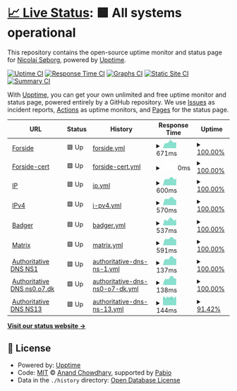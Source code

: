 # [📈 Live Status](https://status.xn--sb-lka.org): <!--live status--> **🟩 All systems operational**

This repository contains the open-source uptime monitor and status page for [Nicolai Søborg](https://søb.org/), powered by [Upptime](https://github.com/upptime/upptime).

[![Uptime CI](https://github.com/NicolaiSoeborg/status.xn--sb-lka.org/workflows/Uptime%20CI/badge.svg)](https://github.com/NicolaiSoeborg/status.xn--sb-lka.org/actions?query=workflow%3A%22Uptime+CI%22)
[![Response Time CI](https://github.com/NicolaiSoeborg/status.xn--sb-lka.org/workflows/Response%20Time%20CI/badge.svg)](https://github.com/NicolaiSoeborg/status.xn--sb-lka.org/actions?query=workflow%3A%22Response+Time+CI%22)
[![Graphs CI](https://github.com/NicolaiSoeborg/status.xn--sb-lka.org/workflows/Graphs%20CI/badge.svg)](https://github.com/NicolaiSoeborg/status.xn--sb-lka.org/actions?query=workflow%3A%22Graphs+CI%22)
[![Static Site CI](https://github.com/NicolaiSoeborg/status.xn--sb-lka.org/workflows/Static%20Site%20CI/badge.svg)](https://github.com/NicolaiSoeborg/status.xn--sb-lka.org/actions?query=workflow%3A%22Static+Site+CI%22)
[![Summary CI](https://github.com/NicolaiSoeborg/status.xn--sb-lka.org/workflows/Summary%20CI/badge.svg)](https://github.com/NicolaiSoeborg/status.xn--sb-lka.org/actions?query=workflow%3A%22Summary+CI%22)

With [Upptime](https://upptime.js.org), you can get your own unlimited and free uptime monitor and status page, powered entirely by a GitHub repository. We use [Issues](https://github.com/NicolaiSoeborg/status.xn--sb-lka.org/issues) as incident reports, [Actions](https://github.com/NicolaiSoeborg/status.xn--sb-lka.org/actions) as uptime monitors, and [Pages](https://status.xn--sb-lka.org) for the status page.

<!--start: status pages-->
<!-- This summary is generated by Upptime (https://github.com/upptime/upptime) -->
<!-- Do not edit this manually, your changes will be overwritten -->
<!-- prettier-ignore -->
| URL | Status | History | Response Time | Uptime |
| --- | ------ | ------- | ------------- | ------ |
| <img alt="" src="https://icons.duckduckgo.com/ip3/xn--sb-lka.org.ico" height="13"> [Forside](https://xn--sb-lka.org/) | 🟩 Up | [forside.yml](https://github.com/NicolaiSoeborg/status.xn--sb-lka.org/commits/HEAD/history/forside.yml) | <details><summary><img alt="Response time graph" src="./graphs/forside/response-time-week.png" height="20"> 671ms</summary><br><a href="https://status.xn--sb-lka.org/history/forside"><img alt="Response time 691" src="https://img.shields.io/endpoint?url=https%3A%2F%2Fraw.githubusercontent.com%2FNicolaiSoeborg%2Fstatus.xn--sb-lka.org%2FHEAD%2Fapi%2Fforside%2Fresponse-time.json"></a><br><a href="https://status.xn--sb-lka.org/history/forside"><img alt="24-hour response time 645" src="https://img.shields.io/endpoint?url=https%3A%2F%2Fraw.githubusercontent.com%2FNicolaiSoeborg%2Fstatus.xn--sb-lka.org%2FHEAD%2Fapi%2Fforside%2Fresponse-time-day.json"></a><br><a href="https://status.xn--sb-lka.org/history/forside"><img alt="7-day response time 671" src="https://img.shields.io/endpoint?url=https%3A%2F%2Fraw.githubusercontent.com%2FNicolaiSoeborg%2Fstatus.xn--sb-lka.org%2FHEAD%2Fapi%2Fforside%2Fresponse-time-week.json"></a><br><a href="https://status.xn--sb-lka.org/history/forside"><img alt="30-day response time 608" src="https://img.shields.io/endpoint?url=https%3A%2F%2Fraw.githubusercontent.com%2FNicolaiSoeborg%2Fstatus.xn--sb-lka.org%2FHEAD%2Fapi%2Fforside%2Fresponse-time-month.json"></a><br><a href="https://status.xn--sb-lka.org/history/forside"><img alt="1-year response time 623" src="https://img.shields.io/endpoint?url=https%3A%2F%2Fraw.githubusercontent.com%2FNicolaiSoeborg%2Fstatus.xn--sb-lka.org%2FHEAD%2Fapi%2Fforside%2Fresponse-time-year.json"></a></details> | <details><summary><a href="https://status.xn--sb-lka.org/history/forside">100.00%</a></summary><a href="https://status.xn--sb-lka.org/history/forside"><img alt="All-time uptime 98.93%" src="https://img.shields.io/endpoint?url=https%3A%2F%2Fraw.githubusercontent.com%2FNicolaiSoeborg%2Fstatus.xn--sb-lka.org%2FHEAD%2Fapi%2Fforside%2Fuptime.json"></a><br><a href="https://status.xn--sb-lka.org/history/forside"><img alt="24-hour uptime 100.00%" src="https://img.shields.io/endpoint?url=https%3A%2F%2Fraw.githubusercontent.com%2FNicolaiSoeborg%2Fstatus.xn--sb-lka.org%2FHEAD%2Fapi%2Fforside%2Fuptime-day.json"></a><br><a href="https://status.xn--sb-lka.org/history/forside"><img alt="7-day uptime 100.00%" src="https://img.shields.io/endpoint?url=https%3A%2F%2Fraw.githubusercontent.com%2FNicolaiSoeborg%2Fstatus.xn--sb-lka.org%2FHEAD%2Fapi%2Fforside%2Fuptime-week.json"></a><br><a href="https://status.xn--sb-lka.org/history/forside"><img alt="30-day uptime 100.00%" src="https://img.shields.io/endpoint?url=https%3A%2F%2Fraw.githubusercontent.com%2FNicolaiSoeborg%2Fstatus.xn--sb-lka.org%2FHEAD%2Fapi%2Fforside%2Fuptime-month.json"></a><br><a href="https://status.xn--sb-lka.org/history/forside"><img alt="1-year uptime 100.00%" src="https://img.shields.io/endpoint?url=https%3A%2F%2Fraw.githubusercontent.com%2FNicolaiSoeborg%2Fstatus.xn--sb-lka.org%2FHEAD%2Fapi%2Fforside%2Fuptime-year.json"></a></details>
| <img alt="" src="https://icons.duckduckgo.com/ip3/null.ico" height="13"> [Forside-cert](xn--sb-lka.org) | 🟩 Up | [forside-cert.yml](https://github.com/NicolaiSoeborg/status.xn--sb-lka.org/commits/HEAD/history/forside-cert.yml) | <details><summary><img alt="Response time graph" src="./graphs/forside-cert/response-time-week.png" height="20"> 0ms</summary><br><a href="https://status.xn--sb-lka.org/history/forside-cert"><img alt="Response time 0" src="https://img.shields.io/endpoint?url=https%3A%2F%2Fraw.githubusercontent.com%2FNicolaiSoeborg%2Fstatus.xn--sb-lka.org%2FHEAD%2Fapi%2Fforside-cert%2Fresponse-time.json"></a><br><a href="https://status.xn--sb-lka.org/history/forside-cert"><img alt="24-hour response time 0" src="https://img.shields.io/endpoint?url=https%3A%2F%2Fraw.githubusercontent.com%2FNicolaiSoeborg%2Fstatus.xn--sb-lka.org%2FHEAD%2Fapi%2Fforside-cert%2Fresponse-time-day.json"></a><br><a href="https://status.xn--sb-lka.org/history/forside-cert"><img alt="7-day response time 0" src="https://img.shields.io/endpoint?url=https%3A%2F%2Fraw.githubusercontent.com%2FNicolaiSoeborg%2Fstatus.xn--sb-lka.org%2FHEAD%2Fapi%2Fforside-cert%2Fresponse-time-week.json"></a><br><a href="https://status.xn--sb-lka.org/history/forside-cert"><img alt="30-day response time 0" src="https://img.shields.io/endpoint?url=https%3A%2F%2Fraw.githubusercontent.com%2FNicolaiSoeborg%2Fstatus.xn--sb-lka.org%2FHEAD%2Fapi%2Fforside-cert%2Fresponse-time-month.json"></a><br><a href="https://status.xn--sb-lka.org/history/forside-cert"><img alt="1-year response time 0" src="https://img.shields.io/endpoint?url=https%3A%2F%2Fraw.githubusercontent.com%2FNicolaiSoeborg%2Fstatus.xn--sb-lka.org%2FHEAD%2Fapi%2Fforside-cert%2Fresponse-time-year.json"></a></details> | <details><summary><a href="https://status.xn--sb-lka.org/history/forside-cert">100.00%</a></summary><a href="https://status.xn--sb-lka.org/history/forside-cert"><img alt="All-time uptime 99.99%" src="https://img.shields.io/endpoint?url=https%3A%2F%2Fraw.githubusercontent.com%2FNicolaiSoeborg%2Fstatus.xn--sb-lka.org%2FHEAD%2Fapi%2Fforside-cert%2Fuptime.json"></a><br><a href="https://status.xn--sb-lka.org/history/forside-cert"><img alt="24-hour uptime 100.00%" src="https://img.shields.io/endpoint?url=https%3A%2F%2Fraw.githubusercontent.com%2FNicolaiSoeborg%2Fstatus.xn--sb-lka.org%2FHEAD%2Fapi%2Fforside-cert%2Fuptime-day.json"></a><br><a href="https://status.xn--sb-lka.org/history/forside-cert"><img alt="7-day uptime 100.00%" src="https://img.shields.io/endpoint?url=https%3A%2F%2Fraw.githubusercontent.com%2FNicolaiSoeborg%2Fstatus.xn--sb-lka.org%2FHEAD%2Fapi%2Fforside-cert%2Fuptime-week.json"></a><br><a href="https://status.xn--sb-lka.org/history/forside-cert"><img alt="30-day uptime 100.00%" src="https://img.shields.io/endpoint?url=https%3A%2F%2Fraw.githubusercontent.com%2FNicolaiSoeborg%2Fstatus.xn--sb-lka.org%2FHEAD%2Fapi%2Fforside-cert%2Fuptime-month.json"></a><br><a href="https://status.xn--sb-lka.org/history/forside-cert"><img alt="1-year uptime 99.99%" src="https://img.shields.io/endpoint?url=https%3A%2F%2Fraw.githubusercontent.com%2FNicolaiSoeborg%2Fstatus.xn--sb-lka.org%2FHEAD%2Fapi%2Fforside-cert%2Fuptime-year.json"></a></details>
| <img alt="" src="https://icons.duckduckgo.com/ip3/ip.xn--sb-lka.org.ico" height="13"> [IP](https://ip.xn--sb-lka.org/) | 🟩 Up | [ip.yml](https://github.com/NicolaiSoeborg/status.xn--sb-lka.org/commits/HEAD/history/ip.yml) | <details><summary><img alt="Response time graph" src="./graphs/ip/response-time-week.png" height="20"> 600ms</summary><br><a href="https://status.xn--sb-lka.org/history/ip"><img alt="Response time 666" src="https://img.shields.io/endpoint?url=https%3A%2F%2Fraw.githubusercontent.com%2FNicolaiSoeborg%2Fstatus.xn--sb-lka.org%2FHEAD%2Fapi%2Fip%2Fresponse-time.json"></a><br><a href="https://status.xn--sb-lka.org/history/ip"><img alt="24-hour response time 625" src="https://img.shields.io/endpoint?url=https%3A%2F%2Fraw.githubusercontent.com%2FNicolaiSoeborg%2Fstatus.xn--sb-lka.org%2FHEAD%2Fapi%2Fip%2Fresponse-time-day.json"></a><br><a href="https://status.xn--sb-lka.org/history/ip"><img alt="7-day response time 600" src="https://img.shields.io/endpoint?url=https%3A%2F%2Fraw.githubusercontent.com%2FNicolaiSoeborg%2Fstatus.xn--sb-lka.org%2FHEAD%2Fapi%2Fip%2Fresponse-time-week.json"></a><br><a href="https://status.xn--sb-lka.org/history/ip"><img alt="30-day response time 577" src="https://img.shields.io/endpoint?url=https%3A%2F%2Fraw.githubusercontent.com%2FNicolaiSoeborg%2Fstatus.xn--sb-lka.org%2FHEAD%2Fapi%2Fip%2Fresponse-time-month.json"></a><br><a href="https://status.xn--sb-lka.org/history/ip"><img alt="1-year response time 583" src="https://img.shields.io/endpoint?url=https%3A%2F%2Fraw.githubusercontent.com%2FNicolaiSoeborg%2Fstatus.xn--sb-lka.org%2FHEAD%2Fapi%2Fip%2Fresponse-time-year.json"></a></details> | <details><summary><a href="https://status.xn--sb-lka.org/history/ip">100.00%</a></summary><a href="https://status.xn--sb-lka.org/history/ip"><img alt="All-time uptime 98.93%" src="https://img.shields.io/endpoint?url=https%3A%2F%2Fraw.githubusercontent.com%2FNicolaiSoeborg%2Fstatus.xn--sb-lka.org%2FHEAD%2Fapi%2Fip%2Fuptime.json"></a><br><a href="https://status.xn--sb-lka.org/history/ip"><img alt="24-hour uptime 100.00%" src="https://img.shields.io/endpoint?url=https%3A%2F%2Fraw.githubusercontent.com%2FNicolaiSoeborg%2Fstatus.xn--sb-lka.org%2FHEAD%2Fapi%2Fip%2Fuptime-day.json"></a><br><a href="https://status.xn--sb-lka.org/history/ip"><img alt="7-day uptime 100.00%" src="https://img.shields.io/endpoint?url=https%3A%2F%2Fraw.githubusercontent.com%2FNicolaiSoeborg%2Fstatus.xn--sb-lka.org%2FHEAD%2Fapi%2Fip%2Fuptime-week.json"></a><br><a href="https://status.xn--sb-lka.org/history/ip"><img alt="30-day uptime 100.00%" src="https://img.shields.io/endpoint?url=https%3A%2F%2Fraw.githubusercontent.com%2FNicolaiSoeborg%2Fstatus.xn--sb-lka.org%2FHEAD%2Fapi%2Fip%2Fuptime-month.json"></a><br><a href="https://status.xn--sb-lka.org/history/ip"><img alt="1-year uptime 100.00%" src="https://img.shields.io/endpoint?url=https%3A%2F%2Fraw.githubusercontent.com%2FNicolaiSoeborg%2Fstatus.xn--sb-lka.org%2FHEAD%2Fapi%2Fip%2Fuptime-year.json"></a></details>
| <img alt="" src="https://icons.duckduckgo.com/ip3/ipv4.xn--sb-lka.org.ico" height="13"> [IPv4](https://ipv4.xn--sb-lka.org/) | 🟩 Up | [i-pv4.yml](https://github.com/NicolaiSoeborg/status.xn--sb-lka.org/commits/HEAD/history/i-pv4.yml) | <details><summary><img alt="Response time graph" src="./graphs/i-pv4/response-time-week.png" height="20"> 570ms</summary><br><a href="https://status.xn--sb-lka.org/history/i-pv4"><img alt="Response time 684" src="https://img.shields.io/endpoint?url=https%3A%2F%2Fraw.githubusercontent.com%2FNicolaiSoeborg%2Fstatus.xn--sb-lka.org%2FHEAD%2Fapi%2Fi-pv4%2Fresponse-time.json"></a><br><a href="https://status.xn--sb-lka.org/history/i-pv4"><img alt="24-hour response time 435" src="https://img.shields.io/endpoint?url=https%3A%2F%2Fraw.githubusercontent.com%2FNicolaiSoeborg%2Fstatus.xn--sb-lka.org%2FHEAD%2Fapi%2Fi-pv4%2Fresponse-time-day.json"></a><br><a href="https://status.xn--sb-lka.org/history/i-pv4"><img alt="7-day response time 570" src="https://img.shields.io/endpoint?url=https%3A%2F%2Fraw.githubusercontent.com%2FNicolaiSoeborg%2Fstatus.xn--sb-lka.org%2FHEAD%2Fapi%2Fi-pv4%2Fresponse-time-week.json"></a><br><a href="https://status.xn--sb-lka.org/history/i-pv4"><img alt="30-day response time 574" src="https://img.shields.io/endpoint?url=https%3A%2F%2Fraw.githubusercontent.com%2FNicolaiSoeborg%2Fstatus.xn--sb-lka.org%2FHEAD%2Fapi%2Fi-pv4%2Fresponse-time-month.json"></a><br><a href="https://status.xn--sb-lka.org/history/i-pv4"><img alt="1-year response time 571" src="https://img.shields.io/endpoint?url=https%3A%2F%2Fraw.githubusercontent.com%2FNicolaiSoeborg%2Fstatus.xn--sb-lka.org%2FHEAD%2Fapi%2Fi-pv4%2Fresponse-time-year.json"></a></details> | <details><summary><a href="https://status.xn--sb-lka.org/history/i-pv4">100.00%</a></summary><a href="https://status.xn--sb-lka.org/history/i-pv4"><img alt="All-time uptime 98.93%" src="https://img.shields.io/endpoint?url=https%3A%2F%2Fraw.githubusercontent.com%2FNicolaiSoeborg%2Fstatus.xn--sb-lka.org%2FHEAD%2Fapi%2Fi-pv4%2Fuptime.json"></a><br><a href="https://status.xn--sb-lka.org/history/i-pv4"><img alt="24-hour uptime 100.00%" src="https://img.shields.io/endpoint?url=https%3A%2F%2Fraw.githubusercontent.com%2FNicolaiSoeborg%2Fstatus.xn--sb-lka.org%2FHEAD%2Fapi%2Fi-pv4%2Fuptime-day.json"></a><br><a href="https://status.xn--sb-lka.org/history/i-pv4"><img alt="7-day uptime 100.00%" src="https://img.shields.io/endpoint?url=https%3A%2F%2Fraw.githubusercontent.com%2FNicolaiSoeborg%2Fstatus.xn--sb-lka.org%2FHEAD%2Fapi%2Fi-pv4%2Fuptime-week.json"></a><br><a href="https://status.xn--sb-lka.org/history/i-pv4"><img alt="30-day uptime 100.00%" src="https://img.shields.io/endpoint?url=https%3A%2F%2Fraw.githubusercontent.com%2FNicolaiSoeborg%2Fstatus.xn--sb-lka.org%2FHEAD%2Fapi%2Fi-pv4%2Fuptime-month.json"></a><br><a href="https://status.xn--sb-lka.org/history/i-pv4"><img alt="1-year uptime 100.00%" src="https://img.shields.io/endpoint?url=https%3A%2F%2Fraw.githubusercontent.com%2FNicolaiSoeborg%2Fstatus.xn--sb-lka.org%2FHEAD%2Fapi%2Fi-pv4%2Fuptime-year.json"></a></details>
| <img alt="" src="https://icons.duckduckgo.com/ip3/badger.xn--sb-lka.org.ico" height="13"> [Badger](https://badger.xn--sb-lka.org/) | 🟩 Up | [badger.yml](https://github.com/NicolaiSoeborg/status.xn--sb-lka.org/commits/HEAD/history/badger.yml) | <details><summary><img alt="Response time graph" src="./graphs/badger/response-time-week.png" height="20"> 537ms</summary><br><a href="https://status.xn--sb-lka.org/history/badger"><img alt="Response time 674" src="https://img.shields.io/endpoint?url=https%3A%2F%2Fraw.githubusercontent.com%2FNicolaiSoeborg%2Fstatus.xn--sb-lka.org%2FHEAD%2Fapi%2Fbadger%2Fresponse-time.json"></a><br><a href="https://status.xn--sb-lka.org/history/badger"><img alt="24-hour response time 556" src="https://img.shields.io/endpoint?url=https%3A%2F%2Fraw.githubusercontent.com%2FNicolaiSoeborg%2Fstatus.xn--sb-lka.org%2FHEAD%2Fapi%2Fbadger%2Fresponse-time-day.json"></a><br><a href="https://status.xn--sb-lka.org/history/badger"><img alt="7-day response time 537" src="https://img.shields.io/endpoint?url=https%3A%2F%2Fraw.githubusercontent.com%2FNicolaiSoeborg%2Fstatus.xn--sb-lka.org%2FHEAD%2Fapi%2Fbadger%2Fresponse-time-week.json"></a><br><a href="https://status.xn--sb-lka.org/history/badger"><img alt="30-day response time 566" src="https://img.shields.io/endpoint?url=https%3A%2F%2Fraw.githubusercontent.com%2FNicolaiSoeborg%2Fstatus.xn--sb-lka.org%2FHEAD%2Fapi%2Fbadger%2Fresponse-time-month.json"></a><br><a href="https://status.xn--sb-lka.org/history/badger"><img alt="1-year response time 613" src="https://img.shields.io/endpoint?url=https%3A%2F%2Fraw.githubusercontent.com%2FNicolaiSoeborg%2Fstatus.xn--sb-lka.org%2FHEAD%2Fapi%2Fbadger%2Fresponse-time-year.json"></a></details> | <details><summary><a href="https://status.xn--sb-lka.org/history/badger">100.00%</a></summary><a href="https://status.xn--sb-lka.org/history/badger"><img alt="All-time uptime 98.93%" src="https://img.shields.io/endpoint?url=https%3A%2F%2Fraw.githubusercontent.com%2FNicolaiSoeborg%2Fstatus.xn--sb-lka.org%2FHEAD%2Fapi%2Fbadger%2Fuptime.json"></a><br><a href="https://status.xn--sb-lka.org/history/badger"><img alt="24-hour uptime 100.00%" src="https://img.shields.io/endpoint?url=https%3A%2F%2Fraw.githubusercontent.com%2FNicolaiSoeborg%2Fstatus.xn--sb-lka.org%2FHEAD%2Fapi%2Fbadger%2Fuptime-day.json"></a><br><a href="https://status.xn--sb-lka.org/history/badger"><img alt="7-day uptime 100.00%" src="https://img.shields.io/endpoint?url=https%3A%2F%2Fraw.githubusercontent.com%2FNicolaiSoeborg%2Fstatus.xn--sb-lka.org%2FHEAD%2Fapi%2Fbadger%2Fuptime-week.json"></a><br><a href="https://status.xn--sb-lka.org/history/badger"><img alt="30-day uptime 100.00%" src="https://img.shields.io/endpoint?url=https%3A%2F%2Fraw.githubusercontent.com%2FNicolaiSoeborg%2Fstatus.xn--sb-lka.org%2FHEAD%2Fapi%2Fbadger%2Fuptime-month.json"></a><br><a href="https://status.xn--sb-lka.org/history/badger"><img alt="1-year uptime 100.00%" src="https://img.shields.io/endpoint?url=https%3A%2F%2Fraw.githubusercontent.com%2FNicolaiSoeborg%2Fstatus.xn--sb-lka.org%2FHEAD%2Fapi%2Fbadger%2Fuptime-year.json"></a></details>
| <img alt="" src="https://icons.duckduckgo.com/ip3/matrix.xn--sb-lka.org.ico" height="13"> [Matrix](https://matrix.søb.org/_matrix/federation/v1/version) | 🟩 Up | [matrix.yml](https://github.com/NicolaiSoeborg/status.xn--sb-lka.org/commits/HEAD/history/matrix.yml) | <details><summary><img alt="Response time graph" src="./graphs/matrix/response-time-week.png" height="20"> 591ms</summary><br><a href="https://status.xn--sb-lka.org/history/matrix"><img alt="Response time 656" src="https://img.shields.io/endpoint?url=https%3A%2F%2Fraw.githubusercontent.com%2FNicolaiSoeborg%2Fstatus.xn--sb-lka.org%2FHEAD%2Fapi%2Fmatrix%2Fresponse-time.json"></a><br><a href="https://status.xn--sb-lka.org/history/matrix"><img alt="24-hour response time 518" src="https://img.shields.io/endpoint?url=https%3A%2F%2Fraw.githubusercontent.com%2FNicolaiSoeborg%2Fstatus.xn--sb-lka.org%2FHEAD%2Fapi%2Fmatrix%2Fresponse-time-day.json"></a><br><a href="https://status.xn--sb-lka.org/history/matrix"><img alt="7-day response time 591" src="https://img.shields.io/endpoint?url=https%3A%2F%2Fraw.githubusercontent.com%2FNicolaiSoeborg%2Fstatus.xn--sb-lka.org%2FHEAD%2Fapi%2Fmatrix%2Fresponse-time-week.json"></a><br><a href="https://status.xn--sb-lka.org/history/matrix"><img alt="30-day response time 548" src="https://img.shields.io/endpoint?url=https%3A%2F%2Fraw.githubusercontent.com%2FNicolaiSoeborg%2Fstatus.xn--sb-lka.org%2FHEAD%2Fapi%2Fmatrix%2Fresponse-time-month.json"></a><br><a href="https://status.xn--sb-lka.org/history/matrix"><img alt="1-year response time 567" src="https://img.shields.io/endpoint?url=https%3A%2F%2Fraw.githubusercontent.com%2FNicolaiSoeborg%2Fstatus.xn--sb-lka.org%2FHEAD%2Fapi%2Fmatrix%2Fresponse-time-year.json"></a></details> | <details><summary><a href="https://status.xn--sb-lka.org/history/matrix">100.00%</a></summary><a href="https://status.xn--sb-lka.org/history/matrix"><img alt="All-time uptime 98.89%" src="https://img.shields.io/endpoint?url=https%3A%2F%2Fraw.githubusercontent.com%2FNicolaiSoeborg%2Fstatus.xn--sb-lka.org%2FHEAD%2Fapi%2Fmatrix%2Fuptime.json"></a><br><a href="https://status.xn--sb-lka.org/history/matrix"><img alt="24-hour uptime 100.00%" src="https://img.shields.io/endpoint?url=https%3A%2F%2Fraw.githubusercontent.com%2FNicolaiSoeborg%2Fstatus.xn--sb-lka.org%2FHEAD%2Fapi%2Fmatrix%2Fuptime-day.json"></a><br><a href="https://status.xn--sb-lka.org/history/matrix"><img alt="7-day uptime 100.00%" src="https://img.shields.io/endpoint?url=https%3A%2F%2Fraw.githubusercontent.com%2FNicolaiSoeborg%2Fstatus.xn--sb-lka.org%2FHEAD%2Fapi%2Fmatrix%2Fuptime-week.json"></a><br><a href="https://status.xn--sb-lka.org/history/matrix"><img alt="30-day uptime 100.00%" src="https://img.shields.io/endpoint?url=https%3A%2F%2Fraw.githubusercontent.com%2FNicolaiSoeborg%2Fstatus.xn--sb-lka.org%2FHEAD%2Fapi%2Fmatrix%2Fuptime-month.json"></a><br><a href="https://status.xn--sb-lka.org/history/matrix"><img alt="1-year uptime 99.98%" src="https://img.shields.io/endpoint?url=https%3A%2F%2Fraw.githubusercontent.com%2FNicolaiSoeborg%2Fstatus.xn--sb-lka.org%2FHEAD%2Fapi%2Fmatrix%2Fuptime-year.json"></a></details>
| <img alt="" src="https://icons.duckduckgo.com/ip3/null.ico" height="13"> [Authoritative DNS NS1](ns1.xn--sb-lka.org) | 🟩 Up | [authoritative-dns-ns-1.yml](https://github.com/NicolaiSoeborg/status.xn--sb-lka.org/commits/HEAD/history/authoritative-dns-ns-1.yml) | <details><summary><img alt="Response time graph" src="./graphs/authoritative-dns-ns-1/response-time-week.png" height="20"> 137ms</summary><br><a href="https://status.xn--sb-lka.org/history/authoritative-dns-ns-1"><img alt="Response time 138" src="https://img.shields.io/endpoint?url=https%3A%2F%2Fraw.githubusercontent.com%2FNicolaiSoeborg%2Fstatus.xn--sb-lka.org%2FHEAD%2Fapi%2Fauthoritative-dns-ns-1%2Fresponse-time.json"></a><br><a href="https://status.xn--sb-lka.org/history/authoritative-dns-ns-1"><img alt="24-hour response time 130" src="https://img.shields.io/endpoint?url=https%3A%2F%2Fraw.githubusercontent.com%2FNicolaiSoeborg%2Fstatus.xn--sb-lka.org%2FHEAD%2Fapi%2Fauthoritative-dns-ns-1%2Fresponse-time-day.json"></a><br><a href="https://status.xn--sb-lka.org/history/authoritative-dns-ns-1"><img alt="7-day response time 137" src="https://img.shields.io/endpoint?url=https%3A%2F%2Fraw.githubusercontent.com%2FNicolaiSoeborg%2Fstatus.xn--sb-lka.org%2FHEAD%2Fapi%2Fauthoritative-dns-ns-1%2Fresponse-time-week.json"></a><br><a href="https://status.xn--sb-lka.org/history/authoritative-dns-ns-1"><img alt="30-day response time 134" src="https://img.shields.io/endpoint?url=https%3A%2F%2Fraw.githubusercontent.com%2FNicolaiSoeborg%2Fstatus.xn--sb-lka.org%2FHEAD%2Fapi%2Fauthoritative-dns-ns-1%2Fresponse-time-month.json"></a><br><a href="https://status.xn--sb-lka.org/history/authoritative-dns-ns-1"><img alt="1-year response time 138" src="https://img.shields.io/endpoint?url=https%3A%2F%2Fraw.githubusercontent.com%2FNicolaiSoeborg%2Fstatus.xn--sb-lka.org%2FHEAD%2Fapi%2Fauthoritative-dns-ns-1%2Fresponse-time-year.json"></a></details> | <details><summary><a href="https://status.xn--sb-lka.org/history/authoritative-dns-ns-1">100.00%</a></summary><a href="https://status.xn--sb-lka.org/history/authoritative-dns-ns-1"><img alt="All-time uptime 99.07%" src="https://img.shields.io/endpoint?url=https%3A%2F%2Fraw.githubusercontent.com%2FNicolaiSoeborg%2Fstatus.xn--sb-lka.org%2FHEAD%2Fapi%2Fauthoritative-dns-ns-1%2Fuptime.json"></a><br><a href="https://status.xn--sb-lka.org/history/authoritative-dns-ns-1"><img alt="24-hour uptime 100.00%" src="https://img.shields.io/endpoint?url=https%3A%2F%2Fraw.githubusercontent.com%2FNicolaiSoeborg%2Fstatus.xn--sb-lka.org%2FHEAD%2Fapi%2Fauthoritative-dns-ns-1%2Fuptime-day.json"></a><br><a href="https://status.xn--sb-lka.org/history/authoritative-dns-ns-1"><img alt="7-day uptime 100.00%" src="https://img.shields.io/endpoint?url=https%3A%2F%2Fraw.githubusercontent.com%2FNicolaiSoeborg%2Fstatus.xn--sb-lka.org%2FHEAD%2Fapi%2Fauthoritative-dns-ns-1%2Fuptime-week.json"></a><br><a href="https://status.xn--sb-lka.org/history/authoritative-dns-ns-1"><img alt="30-day uptime 100.00%" src="https://img.shields.io/endpoint?url=https%3A%2F%2Fraw.githubusercontent.com%2FNicolaiSoeborg%2Fstatus.xn--sb-lka.org%2FHEAD%2Fapi%2Fauthoritative-dns-ns-1%2Fuptime-month.json"></a><br><a href="https://status.xn--sb-lka.org/history/authoritative-dns-ns-1"><img alt="1-year uptime 99.07%" src="https://img.shields.io/endpoint?url=https%3A%2F%2Fraw.githubusercontent.com%2FNicolaiSoeborg%2Fstatus.xn--sb-lka.org%2FHEAD%2Fapi%2Fauthoritative-dns-ns-1%2Fuptime-year.json"></a></details>
| <img alt="" src="https://icons.duckduckgo.com/ip3/null.ico" height="13"> [Authoritative DNS ns0.o7.dk](ns0.o7.dk) | 🟩 Up | [authoritative-dns-ns0-o7-dk.yml](https://github.com/NicolaiSoeborg/status.xn--sb-lka.org/commits/HEAD/history/authoritative-dns-ns0-o7-dk.yml) | <details><summary><img alt="Response time graph" src="./graphs/authoritative-dns-ns0-o7-dk/response-time-week.png" height="20"> 138ms</summary><br><a href="https://status.xn--sb-lka.org/history/authoritative-dns-ns0-o7-dk"><img alt="Response time 138" src="https://img.shields.io/endpoint?url=https%3A%2F%2Fraw.githubusercontent.com%2FNicolaiSoeborg%2Fstatus.xn--sb-lka.org%2FHEAD%2Fapi%2Fauthoritative-dns-ns0-o7-dk%2Fresponse-time.json"></a><br><a href="https://status.xn--sb-lka.org/history/authoritative-dns-ns0-o7-dk"><img alt="24-hour response time 130" src="https://img.shields.io/endpoint?url=https%3A%2F%2Fraw.githubusercontent.com%2FNicolaiSoeborg%2Fstatus.xn--sb-lka.org%2FHEAD%2Fapi%2Fauthoritative-dns-ns0-o7-dk%2Fresponse-time-day.json"></a><br><a href="https://status.xn--sb-lka.org/history/authoritative-dns-ns0-o7-dk"><img alt="7-day response time 138" src="https://img.shields.io/endpoint?url=https%3A%2F%2Fraw.githubusercontent.com%2FNicolaiSoeborg%2Fstatus.xn--sb-lka.org%2FHEAD%2Fapi%2Fauthoritative-dns-ns0-o7-dk%2Fresponse-time-week.json"></a><br><a href="https://status.xn--sb-lka.org/history/authoritative-dns-ns0-o7-dk"><img alt="30-day response time 134" src="https://img.shields.io/endpoint?url=https%3A%2F%2Fraw.githubusercontent.com%2FNicolaiSoeborg%2Fstatus.xn--sb-lka.org%2FHEAD%2Fapi%2Fauthoritative-dns-ns0-o7-dk%2Fresponse-time-month.json"></a><br><a href="https://status.xn--sb-lka.org/history/authoritative-dns-ns0-o7-dk"><img alt="1-year response time 138" src="https://img.shields.io/endpoint?url=https%3A%2F%2Fraw.githubusercontent.com%2FNicolaiSoeborg%2Fstatus.xn--sb-lka.org%2FHEAD%2Fapi%2Fauthoritative-dns-ns0-o7-dk%2Fresponse-time-year.json"></a></details> | <details><summary><a href="https://status.xn--sb-lka.org/history/authoritative-dns-ns0-o7-dk">100.00%</a></summary><a href="https://status.xn--sb-lka.org/history/authoritative-dns-ns0-o7-dk"><img alt="All-time uptime 100.00%" src="https://img.shields.io/endpoint?url=https%3A%2F%2Fraw.githubusercontent.com%2FNicolaiSoeborg%2Fstatus.xn--sb-lka.org%2FHEAD%2Fapi%2Fauthoritative-dns-ns0-o7-dk%2Fuptime.json"></a><br><a href="https://status.xn--sb-lka.org/history/authoritative-dns-ns0-o7-dk"><img alt="24-hour uptime 100.00%" src="https://img.shields.io/endpoint?url=https%3A%2F%2Fraw.githubusercontent.com%2FNicolaiSoeborg%2Fstatus.xn--sb-lka.org%2FHEAD%2Fapi%2Fauthoritative-dns-ns0-o7-dk%2Fuptime-day.json"></a><br><a href="https://status.xn--sb-lka.org/history/authoritative-dns-ns0-o7-dk"><img alt="7-day uptime 100.00%" src="https://img.shields.io/endpoint?url=https%3A%2F%2Fraw.githubusercontent.com%2FNicolaiSoeborg%2Fstatus.xn--sb-lka.org%2FHEAD%2Fapi%2Fauthoritative-dns-ns0-o7-dk%2Fuptime-week.json"></a><br><a href="https://status.xn--sb-lka.org/history/authoritative-dns-ns0-o7-dk"><img alt="30-day uptime 100.00%" src="https://img.shields.io/endpoint?url=https%3A%2F%2Fraw.githubusercontent.com%2FNicolaiSoeborg%2Fstatus.xn--sb-lka.org%2FHEAD%2Fapi%2Fauthoritative-dns-ns0-o7-dk%2Fuptime-month.json"></a><br><a href="https://status.xn--sb-lka.org/history/authoritative-dns-ns0-o7-dk"><img alt="1-year uptime 100.00%" src="https://img.shields.io/endpoint?url=https%3A%2F%2Fraw.githubusercontent.com%2FNicolaiSoeborg%2Fstatus.xn--sb-lka.org%2FHEAD%2Fapi%2Fauthoritative-dns-ns0-o7-dk%2Fuptime-year.json"></a></details>
| <img alt="" src="https://icons.duckduckgo.com/ip3/null.ico" height="13"> [Authoritative DNS NS13](ns13.37.ax) | 🟩 Up | [authoritative-dns-ns-13.yml](https://github.com/NicolaiSoeborg/status.xn--sb-lka.org/commits/HEAD/history/authoritative-dns-ns-13.yml) | <details><summary><img alt="Response time graph" src="./graphs/authoritative-dns-ns-13/response-time-week.png" height="20"> 144ms</summary><br><a href="https://status.xn--sb-lka.org/history/authoritative-dns-ns-13"><img alt="Response time 136" src="https://img.shields.io/endpoint?url=https%3A%2F%2Fraw.githubusercontent.com%2FNicolaiSoeborg%2Fstatus.xn--sb-lka.org%2FHEAD%2Fapi%2Fauthoritative-dns-ns-13%2Fresponse-time.json"></a><br><a href="https://status.xn--sb-lka.org/history/authoritative-dns-ns-13"><img alt="24-hour response time 144" src="https://img.shields.io/endpoint?url=https%3A%2F%2Fraw.githubusercontent.com%2FNicolaiSoeborg%2Fstatus.xn--sb-lka.org%2FHEAD%2Fapi%2Fauthoritative-dns-ns-13%2Fresponse-time-day.json"></a><br><a href="https://status.xn--sb-lka.org/history/authoritative-dns-ns-13"><img alt="7-day response time 144" src="https://img.shields.io/endpoint?url=https%3A%2F%2Fraw.githubusercontent.com%2FNicolaiSoeborg%2Fstatus.xn--sb-lka.org%2FHEAD%2Fapi%2Fauthoritative-dns-ns-13%2Fresponse-time-week.json"></a><br><a href="https://status.xn--sb-lka.org/history/authoritative-dns-ns-13"><img alt="30-day response time 143" src="https://img.shields.io/endpoint?url=https%3A%2F%2Fraw.githubusercontent.com%2FNicolaiSoeborg%2Fstatus.xn--sb-lka.org%2FHEAD%2Fapi%2Fauthoritative-dns-ns-13%2Fresponse-time-month.json"></a><br><a href="https://status.xn--sb-lka.org/history/authoritative-dns-ns-13"><img alt="1-year response time 136" src="https://img.shields.io/endpoint?url=https%3A%2F%2Fraw.githubusercontent.com%2FNicolaiSoeborg%2Fstatus.xn--sb-lka.org%2FHEAD%2Fapi%2Fauthoritative-dns-ns-13%2Fresponse-time-year.json"></a></details> | <details><summary><a href="https://status.xn--sb-lka.org/history/authoritative-dns-ns-13">91.42%</a></summary><a href="https://status.xn--sb-lka.org/history/authoritative-dns-ns-13"><img alt="All-time uptime 83.91%" src="https://img.shields.io/endpoint?url=https%3A%2F%2Fraw.githubusercontent.com%2FNicolaiSoeborg%2Fstatus.xn--sb-lka.org%2FHEAD%2Fapi%2Fauthoritative-dns-ns-13%2Fuptime.json"></a><br><a href="https://status.xn--sb-lka.org/history/authoritative-dns-ns-13"><img alt="24-hour uptime 90.06%" src="https://img.shields.io/endpoint?url=https%3A%2F%2Fraw.githubusercontent.com%2FNicolaiSoeborg%2Fstatus.xn--sb-lka.org%2FHEAD%2Fapi%2Fauthoritative-dns-ns-13%2Fuptime-day.json"></a><br><a href="https://status.xn--sb-lka.org/history/authoritative-dns-ns-13"><img alt="7-day uptime 91.42%" src="https://img.shields.io/endpoint?url=https%3A%2F%2Fraw.githubusercontent.com%2FNicolaiSoeborg%2Fstatus.xn--sb-lka.org%2FHEAD%2Fapi%2Fauthoritative-dns-ns-13%2Fuptime-week.json"></a><br><a href="https://status.xn--sb-lka.org/history/authoritative-dns-ns-13"><img alt="30-day uptime 39.42%" src="https://img.shields.io/endpoint?url=https%3A%2F%2Fraw.githubusercontent.com%2FNicolaiSoeborg%2Fstatus.xn--sb-lka.org%2FHEAD%2Fapi%2Fauthoritative-dns-ns-13%2Fuptime-month.json"></a><br><a href="https://status.xn--sb-lka.org/history/authoritative-dns-ns-13"><img alt="1-year uptime 83.91%" src="https://img.shields.io/endpoint?url=https%3A%2F%2Fraw.githubusercontent.com%2FNicolaiSoeborg%2Fstatus.xn--sb-lka.org%2FHEAD%2Fapi%2Fauthoritative-dns-ns-13%2Fuptime-year.json"></a></details>

<!--end: status pages-->

[**Visit our status website →**](https://status.xn--sb-lka.org)

## 📄 License

- Powered by: [Upptime](https://github.com/upptime/upptime)
- Code: [MIT](./LICENSE) © [Anand Chowdhary](https://anandchowdhary.com), supported by [Pabio](https://pabio.com)
- Data in the `./history` directory: [Open Database License](https://opendatacommons.org/licenses/odbl/1-0/)
